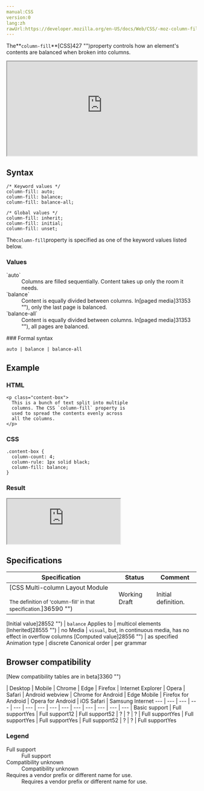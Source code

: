 ```yaml
---
manual:CSS
version:0
lang:zh
rawUrl:https://developer.mozilla.org/en-US/docs/Web/CSS/-moz-column-fill
---
```






The**`column-fill`**[CSS]427 "")property controls how an element&#39;s contents are balanced when broken into columns.

<iframe src='https://interactive-examples.mdn.mozilla.net/pages/css/column-fill.html' width='100%' height='250'></iframe>

## Syntax<a name="Syntax"></a>

```
/* Keyword values */
column-fill: auto;
column-fill: balance;
column-fill: balance-all;

/* Global values */
column-fill: inherit;
column-fill: initial;
column-fill: unset;
```


The`column-fill`property is specified as one of the keyword values listed below.


### Values<a name="Values"></a>
<dl><dt id=''>`auto`</dt><dd>Columns are filled sequentially. Content takes up only the room it needs.</dd><dt id=''>`balance`</dt><dd>Content is equally divided between columns. In[paged media]31353 ""), only the last page is balanced.</dd><dt id=''>`balance-all`</dt><dd>Content is equally divided between columns. In[paged media]31353 ""), all pages are balanced.</dd></dl>
### Formal syntax<a name="Formal_syntax"></a>

```
auto | balance | balance-all
```

## Example<a name="Example"></a>

### HTML<a name="HTML"></a>

```
<p class="content-box">
  This is a bunch of text split into multiple
  columns. The CSS `column-fill` property is
  used to spread the contents evenly across
  all the columns.
</p>
```

### CSS<a name="CSS"></a>

```
.content-box {
  column-count: 4;
  column-rule: 1px solid black;
  column-fill: balance;
}
```

### Result<a name="Result"></a>


<iframe src='https://mdn.mozillademos.org/en-US/docs/Web/CSS/column-fill$samples/Example?revision=1356469' width='auto' height='120'></iframe>



## Specifications<a name="Specifications"></a>

Specification | Status | Comment 
 ---  |  ---  |  ---  | 
[CSS Multi-column Layout Module<br></br><small>The definition of &#39;column-fill&#39; in that specification.</small>]36590 "") | Working Draft | Initial definition. 


[Initial value]28552 "") | `balance` 
Applies to | multicol elements 
[Inherited]28555 "") | no 
Media | `visual`, but, in continuous media, has no effect in overflow columns 
[Computed value]28556 "") | as specified 
Animation type | discrete 
Canonical order | per grammar 


## Browser compatibility<a name="Browser_compatibility"></a>
[New compatibility tables are in beta<i></i>]3360 "")

 | <abbr>Desktop<i></i></abbr> | <abbr>Mobile<i></i></abbr> 
 | <abbr>Chrome<i></i></abbr> | <abbr>Edge<i></i></abbr> | <abbr>Firefox<i></i></abbr> | <abbr>Internet Explorer<i></i></abbr> | <abbr>Opera<i></i></abbr> | <abbr>Safari<i></i></abbr> | <abbr>Android webview<i></i></abbr> | <abbr>Chrome for Android<i></i></abbr> | <abbr>Edge Mobile<i></i></abbr> | <abbr>Firefox for Android<i></i></abbr> | <abbr>Opera for Android<i></i></abbr> | <abbr>iOS Safari<i></i></abbr> | <abbr>Samsung Internet<i></i></abbr> 
 ---  |  ---  |  ---  |  ---  |  ---  |  ---  |  ---  |  ---  |  ---  |  ---  |  ---  |  ---  |  ---  |  ---  | 
Basic support | <abbr>Full support</abbr>Yes | <abbr>Full support</abbr>12 | <abbr>Full support</abbr>52 | <abbr>?</abbr> | <abbr>?</abbr> | <abbr>?</abbr> | <abbr>Full support</abbr>Yes | <abbr>Full support</abbr>Yes | <abbr>Full support</abbr>Yes | <abbr>Full support</abbr>52 | <abbr>?</abbr> | <abbr>?</abbr> | <abbr>Full support</abbr>Yes 


### Legend<a name="Legend"></a>
<dl><dt id=''><abbr>Full support</abbr></dt><dd>Full support</dd><dt id=''><abbr>Compatibility unknown</abbr></dt><dd>Compatibility unknown</dd><dt id=''><abbr>Requires a vendor prefix or different name for use.<i></i></abbr></dt><dd>Requires a vendor prefix or different name for use.</dd></dl>



